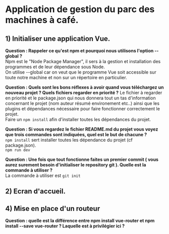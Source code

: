 # Application de gestion du parc des machines à café.

## 1) Initialiser une application Vue.

**Question : Rappeler ce qu'est npm et pourquoi nous utilisons l'option --global ?**     
Npm est le "Node Package Manager", il sers à la gestion et installation des programmes et de leur dépendance sous Node.    
On utilise --global car on veut que le programme Vue soit accessible sur toute notre machine et non sur un répertoire en particulier.     


**Question : Quels sont les bons réflexes à avoir quand vous téléchargez un nouveau projet ? Quels fichiers regarder en priorité ?**
Le fichier à regarder en priorité et le package.json qui nous donnera tout un tas d'information concernant le projet (nom auteur résumé environement etc..) ainsi que les plugins et dépendances nécessaire pour faire fonctionner correctement le projet.          
Faire un `npm install` afin d'installer toutes les dépendances du projet.


**Question : Si vous regardez le fichier README.md du projet vous voyez que trois commandes sont indiquées, quel est le but de chacune ?**    
`npm install` sert  installer toutes les dépendance du projet (cf package.json).     
`npm run dev` 

**Question : Une fois que tout fonctionne faites un premier commit ( vous aurez surement besoin d'initialiser le repository git ). Quelle est la commande à utiliser ?**     
La commande à utiliser est `git init`

## 2) Ecran d'accueil.

## 4) Mise en place d'un routeur

**Question : quelle est la différence entre npm install vue-router et npm install --save vue-router ? Laquelle est à privilégier ici ?**     
